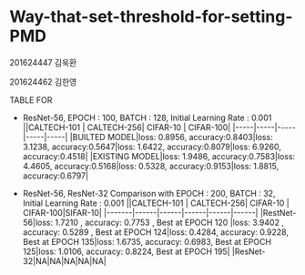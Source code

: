 # Way-that-set-threshold-for-setting-PMD
 201624447 김욱환 
 
 201624462 김한영


TABLE FOR 
 * ResNet-56, EPOCH : 100, BATCH : 128, Initial Learning Rate : 0.001
     ||CALTECH-101 | CALTECH-256| CIFAR-10 | CIFAR-100|
     |-----|-----|-----|-----|-----|
     |BUILTED MODEL|loss: 0.8956, accuracy:0.8403|loss: 3.1238, accuracy:0.5647|loss: 1.6422, accuracy:0.8079|loss: 6.9260,  accuracy:0.4518|
     |EXISTING MODEL|loss: 1.9486, accuracy:0.7583|loss: 4.4605, accuracy:0.5168|loss: 0.5328, accuracy:0.9153|loss: 1.8815,  accuracy:0.6797|  
  
 * ResNet-56, ResNet-32 Comparison with EPOCH : 200, BATCH : 32, Initial Learning Rate : 0.001
      ||CALTECH-101 | CALTECH-256| CIFAR-10 | CIFAR-100|SIFAR-10|
      |-------|------|------|------|------|------|
      |RestNet-56|loss: 1.7210 ,  accuracy: 0.7753 , Best at EPOCH 120 |loss: 3.9402 ,  accuracy: 0.5289 , Best at EPOCH 124|loss: 0.4284, accuracy: 0.9228, Best at EPOCH 135|loss: 1.6735, accuracy: 0.6983, Best at EPOCH 125|loss: 1.0106, accuracy: 0.8224, Best at EPOCH 195|
      |ResNet-32|NA|NA|NA|NA|NA|
